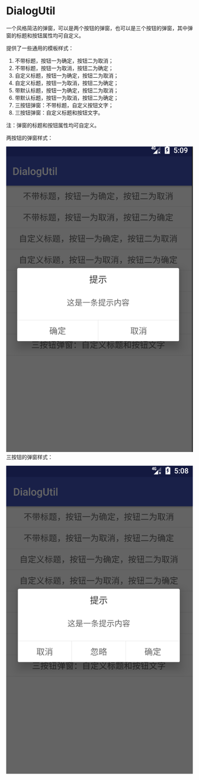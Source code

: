 # DialogUtil
一个风格简洁的弹窗，可以是两个按钮的弹窗，也可以是三个按钮的弹窗，其中弹窗的标题和按钮属性均可自定义。

提供了一些通用的模板样式：
1. 不带标题，按钮一为确定，按钮二为取消；
2. 不带标题，按钮一为取消，按钮二为确定；
3. 自定义标题，按钮一为确定，按钮二为取消；
4. 自定义标题，按钮一为取消，按钮二为确定；
5. 带默认标题，按钮一为确定，按钮二为取消；
6. 带默认标题，按钮一为取消，按钮二为确定；
7. 三按钮弹窗：不带标题，自定义按钮文字；
8. 三按钮弹窗：自定义标题和按钮文字。

注：弹窗的标题和按钮属性均可自定义。

两按钮的弹窗样式：

![](https://github.com/chenxkang/DialogUtil/blob/master/pictures/dialog_01.png)
三按钮的弹窗样式：

![](https://github.com/chenxkang/DialogUtil/blob/master/pictures/dialog_02.png)
